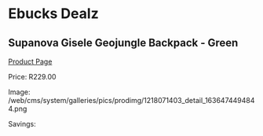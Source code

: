 
# Ebucks Dealz
## Supanova Gisele Geojungle Backpack - Green
[Product Page](https://www.ebucks.com/web/shop/productSelected.do?prodId=1218071403&catId=1218007340)

Price: R229.00

Image: /web/cms/system/galleries/pics/prodimg/1218071403_detail_1636474494844.png

Savings: 


	